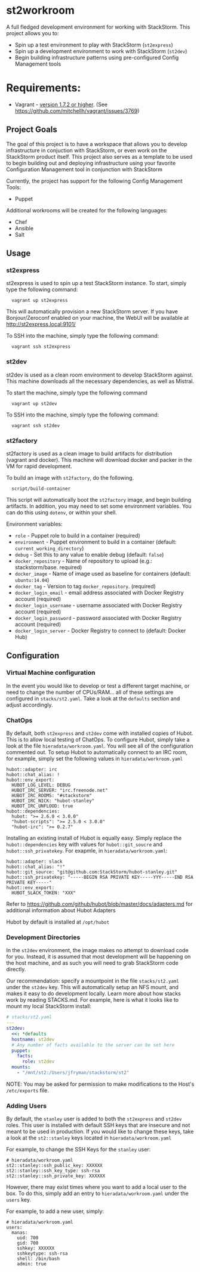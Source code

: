 st2workroom
=========

A full fledged development environment for working with StackStorm. This project allows you to:

* Spin up a test environment to play with StackStorm (`st2express`)
* Spin up a development environment to work with StackStorm (`st2dev`)
* Begin building infrastructure patterns using pre-configured Config Management tools

# Requirements:

* Vagrant - [version 1.7.2 or higher](https://www.vagrantup.com/downloads.html). (See https://github.com/mitchellh/vagrant/issues/3769)

## Project Goals

The goal of this project is to have a workspace that allows you to develop infrastructure in conjuction
with StackStorm, or even work on the StackStorm product itself. This project also serves as a template
to be used to begin building out and deploying infrastructure using your favorite Configuration Management
tool in conjunction with StackStorm

Currently, the project has support for the following Config Management Tools:

* Puppet

Additional workrooms will be created for the following languages:

* Chef
* Ansible
* Salt

## Usage
### st2express

st2express is used to spin up a test StackStorm instance. To start, simply type the following command:

```
  vagrant up st2express
```

This will automatically provision a new StackStorm server. If you have Bonjour/Zeroconf enabled on your
machine, the WebUI will be available at http://st2express.local:9101/

To SSH into the machine, simply type the following command:

```
  vagrant ssh st2express
```

### st2dev

st2dev is used as a clean room environment to develop StackStorm against. This machine downloads all
the necessary dependencies, as well as Mistral.

To start the machine, simply type the following command

```
  vagrant up st2dev
```

To SSH into the machine, simply type the following command:

```
  vagrant ssh st2dev
```

### st2factory

st2factory is used as a clean image to build artifacts for distribution (vagrant and docker). This
machine will download docker and packer in the VM for rapid development.

To build an image with `st2factory`, do the following.

```
  script/build-container
```

This script will automatically boot the `st2factory` image, and begin building artifacts. In addition,
you may need to set some environment variables. You can do this using `dotenv`, or within your shell.

Environment variables:
* `role` - Puppet role to build in a container (required)
* `environment` - Puppet environment to build in a container (default: `current_working_directory`)
* `debug` - Set this to any value to enable debug (default: `false`)
* `docker_repository` - Name of repository to upload (e.g.: stackstorm/base. required)
* `docker_image` - Name of image used as baseline for containers (default: `ubuntu:14.04`)
* `docker_tag` - Version to tag `docker_repository`. (required)
* `docker_login_email` - email address associated with Docker Registry account (required)
* `docker_login_username` - username associated with Docker Registry account (required)
* `docker_login_password` - password associated with Docker Registry account (required)
* `docker_login_server` - Docker Registry to connect to (default: Docker Hub)

## Configuration
### Virtual Machine configuration
In the event you would like to develop or test a different target machine, or need to change the
number of CPUs/RAM... all of these settings are configured in `stacks/st2.yaml`. Take a look at
the `defaults` section and adjust accordingly.

### ChatOps

By default, both `st2express` and `st2dev` come with installed copies of Hubot. This is to allow
local testing of ChatOps. To configure Hubot, simply take a look at the file `hieradata/workroom.yaml`.
You will see all of the configuration commented out. To setup Hubot to automatically connect to an
IRC room, for example, simply set the following values in `hieradata/workroom.yaml`

```
hubot::adapter: irc
hubot::chat_alias: !
hubot::env_export:
  HUBOT_LOG_LEVEL: DEBUG
  HUBOT_IRC_SERVER: "irc.freenode.net"
  HUBOT_IRC_ROOMS: "#stackstorm"
  HUBOT_IRC_NICK: "hubot-stanley"
  HUBOT_IRC_UNFLOOD: true
hubot::dependencies:
  hubot: ">= 2.6.0 < 3.0.0"
  "hubot-scripts": ">= 2.5.0 < 3.0.0"
  "hubot-irc": ">= 0.2.7"
```

Installing an existing install of Hubot is equally easy. Simply replace the `hubot::dependencies` key
with values for `hubot::git_soucre` and `hubot::ssh_privatekey`. For exapmle, in `hieradata/workroom.yaml`:

```
hubot::adapter: slack
hubot::chat_alias: "!"
hubot::git_source: "git@github.com:StackStorm/hubot-stanley.git"
hubot::ssh_privatekey: "-----BEGIN RSA PRIVATE KEY-----YYY-----END RSA PRIVATE KEY-----"
hubot::env_export:
  HUBOT_SLACK_TOKEN: "XXX"
```

Refer to https://github.com/github/hubot/blob/master/docs/adapters.md for additional information about
Hubot Adapters

Hubot by default is installed at `/opt/hubot`

### Development Directories
In the `st2dev` environment, the image makes no attempt to download code for you. Instead, it is
assumed that most development will be happening on the host machine, and as such you will need to grab
StackStorm code directly.

Our recommendation: specify a mountpoint in the file `stacks/st2.yaml` under the `st2dev` key. This will
automatically setup an NFS mount, and makes it easy to do development locally. Learn more about how stacks work
by reading STACKS.md. For example, here is what it looks like to mount my local StackStorm install:

```yaml
# stacks/st2.yaml
---
st2dev:
  <<: *defaults
  hostname: st2dev
  # Any number of facts available to the server can be set here
  puppet:
    facts:
      role: st2dev
  mounts:
    - "/mnt/st2:/Users/jfryman/stackstorm/st2"
```

NOTE: You may be asked for permission to make modifications to the Host's `/etc/exports` file.

### Adding Users
By default, the `stanley` user is added to both the `st2express` and `st2dev` roles. This
user is installed with default SSH keys that are insecure and not meant to be used in
production. If you would like to change these keys, take a look at the `st2::stanley`
keys located in `hieradata/workroom.yaml`

For example, to change the SSH Keys for the `stanley` user:

```
# hieradata/workroom.yaml
st2::stanley::ssh_public_key: XXXXXX
st2::stanley::ssh_key_type: ssh-rsa
st2::stanley::ssh_private_key: XXXXXX
```


However, there may exist times where you want to add a local user to the box. To do
this, simply add an entry to `hieradata/workroom.yaml` under the `users` key.

For example, to add a new user, simply:

```
# hieradata/workroom.yaml
users:
  manas:
    uid: 700
    gid: 700
    sshkey: XXXXXX
    sshkeytype: ssh-rsa
    shell: /bin/bash
    admin: true
```
